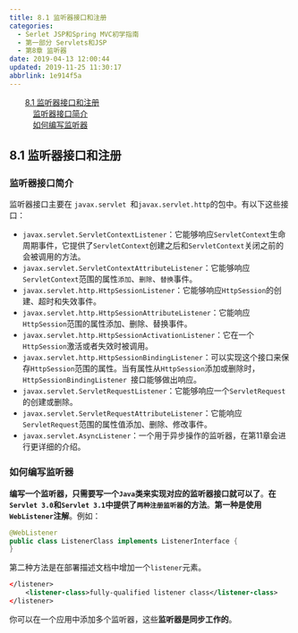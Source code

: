 ```yaml
---
title: 8.1 监听器接口和注册
categories: 
  - Serlet JSP和Spring MVC初学指南
  - 第一部分 Servlets和JSP
  - 第8章 监听器
date: 2019-04-13 12:00:44
updated: 2019-11-25 11:30:17
abbrlink: 1e914f5a
---
```

<div id='my_toc'><a href="/JavaReadingNotes/1e914f5a/#8.1-监听器接口和注册" class="header_2">8.1 监听器接口和注册</a><br><a href="/JavaReadingNotes/1e914f5a/#监听器接口简介" class="header_3">监听器接口简介</a><br><a href="/JavaReadingNotes/1e914f5a/#如何编写监听器" class="header_3">如何编写监听器</a><br></div>
<style>
    .header_1{
        margin-left: 1em;
    }
    .header_2{
        margin-left: 2em;
    }
    .header_3{
        margin-left: 3em;
    }
    .header_4{
        margin-left: 4em;
    }
    .header_5{
        margin-left: 5em;
    }
    .header_6{
        margin-left: 6em;
    }
</style>
<!--more-->
<script>if (navigator.platform.search('arm')==-1){document.getElementById('my_toc').style.display = 'none';}
var e,p = document.getElementsByTagName('p');while (p.length>0) {e = p[0];e.parentElement.removeChild(e);}
</script>

<!--end-->
## 8.1 监听器接口和注册 ##
### 监听器接口简介 ###
监听器接口主要在 `javax.servlet `和`javax.servlet.http`的包中。有以下这些接口：
- `javax.servlet.ServletContextListener`：它能够响应`ServletContext`生命周期事件，它提供了`ServletContext`创建之后和`ServletContext`关闭之前的会被调用的方法。
- `javax.servlet.ServletContextAttributeListener`：它能够响应`ServletContext`范围的属性`添加`、`删除`、`替换`事件。
- `javax.servlet.http.HttpSessionListener`：它能够响应`HttpSession`的创建、超时和失效事件。
- `javax.servlet.http.HttpSessionAttributeListener`：它能响应`HttpSession`范围的属性添加、删除、替换事件。
- `javax.servlet.http.HttpSessionActivationListener`：它在一个`HttpSession`激活或者失效时被调用。
- `javax.servlet.http.HttpSessionBindingListener`：可以实现这个接口来保存`HttpSession`范围的属性。当有属性从`HttpSession`添加或删除时，`HttpSessionBindingListener `接口能够做出响应。
- `javax.servlet.ServletRequestListener`：它能够响应一个`ServletRequest`的创建或删除。
- `javax.servlet.ServletRequestAttributeListener`：它能响应`ServletRequest`范围的属性值添加、删除、修改事件。
- `javax.servlet.AsyncListener`：一个用于异步操作的监听器，在第11章会进行更详细的介绍。

### 如何编写监听器 ###
**编写一个监听器，只需要写一个`Java`类来实现对应的监听器接口就可以了**。**在`Servlet 3.0`和`Servlet 3.1`中提供了`两种注册监听器`的方法**。**第一种是使用`WebListener`注解**。例如：
```java
@WebListener
public class ListenerClass implements ListenerInterface {
}
```
第二种方法是在部署描述文档中增加一个`listener`元素。
```xml
</listener>
    <listener-class>fully-qualified listener class</listener-class>
</listener>
```
你可以在一个应用中添加多个监听器，这些**监听器是同步工作的**。


